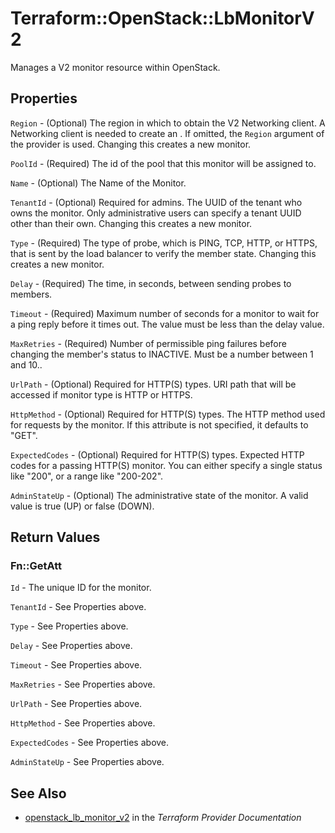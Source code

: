 # Terraform::OpenStack::LbMonitorV2

Manages a V2 monitor resource within OpenStack.

## Properties

`Region` - (Optional) The region in which to obtain the V2 Networking client. A Networking client is needed to create an . If omitted, the `Region` argument of the provider is used. Changing this creates a new monitor.

`PoolId` - (Required) The id of the pool that this monitor will be assigned to.

`Name` - (Optional) The Name of the Monitor.

`TenantId` - (Optional) Required for admins. The UUID of the tenant who owns the monitor.  Only administrative users can specify a tenant UUID other than their own. Changing this creates a new monitor.

`Type` - (Required) The type of probe, which is PING, TCP, HTTP, or HTTPS, that is sent by the load balancer to verify the member state. Changing this creates a new monitor.

`Delay` - (Required) The time, in seconds, between sending probes to members.

`Timeout` - (Required) Maximum number of seconds for a monitor to wait for a ping reply before it times out. The value must be less than the delay value.

`MaxRetries` - (Required) Number of permissible ping failures before changing the member's status to INACTIVE. Must be a number between 1 and 10..

`UrlPath` - (Optional) Required for HTTP(S) types. URI path that will be accessed if monitor type is HTTP or HTTPS.

`HttpMethod` - (Optional) Required for HTTP(S) types. The HTTP method used for requests by the monitor. If this attribute is not specified, it defaults to "GET".

`ExpectedCodes` - (Optional) Required for HTTP(S) types. Expected HTTP codes for a passing HTTP(S) monitor. You can either specify a single status like "200", or a range like "200-202".

`AdminStateUp` - (Optional) The administrative state of the monitor. A valid value is true (UP) or false (DOWN).


## Return Values

### Fn::GetAtt

`Id` - The unique ID for the monitor.

`TenantId` - See Properties above.

`Type` - See Properties above.

`Delay` - See Properties above.

`Timeout` - See Properties above.

`MaxRetries` - See Properties above.

`UrlPath` - See Properties above.

`HttpMethod` - See Properties above.

`ExpectedCodes` - See Properties above.

`AdminStateUp` - See Properties above.

## See Also

* [openstack_lb_monitor_v2](https://www.terraform.io/docs/providers/openstack/r/lb_monitor_v2.html) in the _Terraform Provider Documentation_